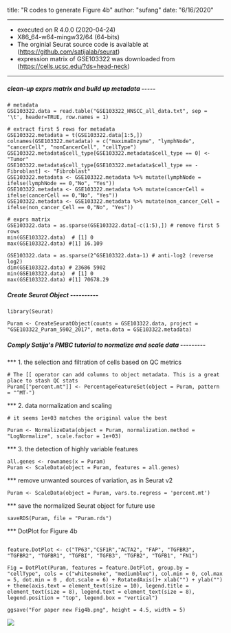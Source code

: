
title: "R codes to generate Figure 4b"
author: "sufang"
date: "6/16/2020"

---
* executed on R 4.0.0 (2020-04-24)
* X86_64-w64-mingw32/64 (64-bits)
* The orginial Seurat source code is available at (https://github.com/satijalab/seurat)
* expression matrix of GSE103322 was downloaded from (https://cells.ucsc.edu/?ds=head-neck)
_________________

##### clean-up exprs matrix and build up metadata -----

```{r}
# metadata 
GSE103322.data = read.table("GSE103322_HNSCC_all_data.txt", sep = '\t', header=TRUE, row.names = 1)

# extract first 5 rows for metadata
GSE103322.metadata = t(GSE103322.data[1:5,])
colnames(GSE103322.metadata) = c("maximaEnzyme", "lymphNode", "cancerCell", "nonCancerCell", "cellType")
GSE103322.metadata$cell_type[GSE103322.metadata$cell_type == 0] <- "Tumor"
GSE103322.metadata$cell_type[GSE103322.metadata$cell_type == -Fibroblast] <- "Fibroblast"
GSE103322.metadata <- GSE103322.metadata %>% mutate(lymphNode = ifelse(lymphNode == 0,"No", "Yes"))
GSE103322.metadata <- GSE103322.metadata %>% mutate(cancerCell = ifelse(cancerCell == 0,"No", "Yes"))
GSE103322.metadata <- GSE103322.metadata %>% mutate(non_cancer_Cell = ifelse(non_cancer_Cell == 0,"No", "Yes"))

# exprs matrix
GSE103322.data = as.sparse(GSE103322.data[-c(1:5),]) # remove first 5 rows
min(GSE103322.data)  # [1] 0
max(GSE103322.data) #[1] 16.109

GSE103322.data = as.sparse(2^GSE103322.data-1) # anti-log2 (reverse log2)
dim(GSE103322.data) # 23686 5902
min(GSE103322.data)  # [1] 0
max(GSE103322.data) #[1] 70678.29
```


##### Create Seurat Object ----------

```{r}
library(Seurat)

Puram <- CreateSeuratObject(counts = GSE103322.data, project = "GSE103322_Puram_5902_2017", meta.data = GSE103322.metadata)

```

##### Comply Satija's PMBC tutorial to normalize and scale data ---------
*** 1. the selection and filtration of cells based on QC metrics
```{r mito, fig.height=7, fig.width=13}
# The [[ operator can add columns to object metadata. This is a great place to stash QC stats
Puram[["percent.mt"]] <- PercentageFeatureSet(object = Puram, pattern = "^MT-")

```

*** 2. data normalization and scaling
```{r normalize}
# it seems 1e+03 matches the original value the best 

Puram <- NormalizeData(object = Puram, normalization.method = "LogNormalize", scale.factor = 1e+03)
```

*** 3. the detection of highly variable features
```{r regress, fig.height=7, fig.width=11, results='hide'}
all.genes <- rownames(x = Puram)
Puram <- ScaleData(object = Puram, features = all.genes)
```
*** remove unwanted sources of variation, as in Seurat v2

```{r regressvarmt, fig.height=7, fig.width=11, results='hide',eval = FALSE}
Puram <- ScaleData(object = Puram, vars.to.regress = 'percent.mt') 

```

*** save the normalized Seurat object for future use
```{r}
saveRDS(Puram, file = "Puram.rds")
```

*** DotPlot for Figure 4b
```{r fig.height=4.5, fig.width=5}

feature.DotPlot <- c("TP63","CSF1R","ACTA2", "FAP", "TGFBR3", "TGFBR2", "TGFBR1", "TGFBI", "TGFB3", "TGFB2", "TGFB1", "FN1")

Fig = DotPlot(Puram, features = feature.DotPlot, group.by = "cellType", cols = c("whitesmoke", "mediumblue"), col.min = 0, col.max = 5, dot.min = 0 , dot.scale = 6) + RotatedAxis()+ xlab("") + ylab("") + theme(axis.text = element_text(size = 10), legend.title = element_text(size = 8), legend.text = element_text(size = 8), legend.position = "top", legend.box = "vertical")   
 
ggsave("For paper new Fig4b.png", height = 4.5, width = 5)

```

![](https://i.imgur.com/3qPhTLt.jpg)
